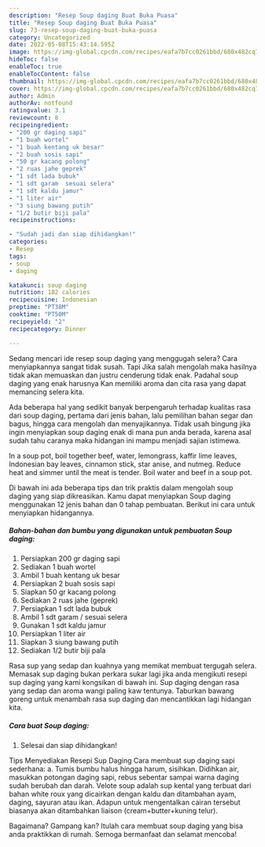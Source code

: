 ```yaml
---
description: "Resep Soup daging Buat Buka Puasa"
title: "Resep Soup daging Buat Buka Puasa"
slug: 73-resep-soup-daging-buat-buka-puasa
category: Uncategorized
date: 2022-05-08T15:43:14.595Z
image: https://img-global.cpcdn.com/recipes/eafa7b7cc0261bbd/680x482cq70/soup-daging-foto-resep-utama.jpg
hideToc: false
enableToc: true
enableTocContent: false
thumbnail: https://img-global.cpcdn.com/recipes/eafa7b7cc0261bbd/680x482cq70/soup-daging-foto-resep-utama.jpg
cover: https://img-global.cpcdn.com/recipes/eafa7b7cc0261bbd/680x482cq70/soup-daging-foto-resep-utama.jpg
author: Admin
authorAv: notfound
ratingvalue: 3.1
reviewcount: 8
recipeingredient:
- "200 gr daging sapi"
- "1 buah wortel"
- "1 buah kentang uk besar"
- "2 buah sosis sapi"
- "50 gr kacang polong"
- "2 ruas jahe geprek"
- "1 sdt lada bubuk"
- "1 sdt garam  sesuai selera"
- "1 sdt kaldu jamur"
- "1 liter air"
- "3 siung bawang putih"
- "1/2 butir biji pala"
recipeinstructions:

- "Sudah jadi dan siap dihidangkan!"
categories:
- Resep
tags:
- soup
- daging

katakunci: soup daging 
nutrition: 182 calories
recipecuisine: Indonesian
preptime: "PT38M"
cooktime: "PT50M"
recipeyield: "2"
recipecategory: Dinner

---
```



Sedang mencari ide resep soup daging yang menggugah selera? Cara menyiapkannya sangat tidak susah. Tapi Jika salah mengolah maka hasilnya tidak akan memuaskan dan justru cenderung tidak enak. Padahal soup daging yang enak harusnya Kan memiliki aroma dan cita rasa yang dapat memancing selera kita.


Ada beberapa hal yang sedikit banyak berpengaruh terhadap kualitas rasa dari soup daging, pertama dari jenis bahan, lalu pemilihan bahan segar dan bagus, hingga cara mengolah dan menyajikannya. Tidak usah bingung jika ingin menyiapkan soup daging enak di mana pun anda berada, karena asal sudah tahu caranya maka hidangan ini mampu menjadi sajian istimewa.

In a soup pot, boil together beef, water, lemongrass, kaffir lime leaves, Indonesian bay leaves, cinnamon stick, star anise, and nutmeg. Reduce heat and simmer until the meat is tender. Boil water and beef in a soup pot.


Di bawah ini ada beberapa tips dan trik praktis dalam mengolah soup daging yang siap dikreasikan. Kamu dapat menyiapkan Soup daging menggunakan 12 jenis bahan dan 0 tahap pembuatan. Berikut ini cara untuk menyiapkan hidangannya.

<!--inarticleads1-->

##### Bahan-bahan dan bumbu yang digunakan untuk pembuatan Soup daging:

1. Persiapkan 200 gr daging sapi
1. Sediakan 1 buah wortel
1. Ambil 1 buah kentang uk besar
1. Persiapkan 2 buah sosis sapi
1. Siapkan 50 gr kacang polong
1. Sediakan 2 ruas jahe (geprek)
1. Persiapkan 1 sdt lada bubuk
1. Ambil 1 sdt garam / sesuai selera
1. Gunakan 1 sdt kaldu jamur
1. Persiapkan 1 liter air
1. Siapkan 3 siung bawang putih
1. Sediakan 1/2 butir biji pala


Rasa sup yang sedap dan kuahnya yang memikat membuat tergugah selera. Memasak sup daging bukan perkara sukar lagi jika anda mengikuti resepi sup daging yang kami kongsikan di bawah ini. Sup daging dengan rasa yang sedap dan aroma wangi paling kaw tentunya. Taburkan bawang goreng untuk menambah rasa sup daging dan mencantikkan lagi hidangan kita. 

<!--inarticleads2-->

##### Cara buat Soup daging:


1. Selesai dan siap dihidangkan!

Tips Menyediakan Resepi Sup Daging Cara membuat sup daging sapi sederhana: a. Tumis bumbu halus hingga harum, sisihkan. Didihkan air, masukkan potongan daging sapi, rebus sebentar sampai warna daging sudah berubah dan darah. Velote soup adalah sup kental yang terbuat dari bahan white roux yang dicairkan dengan kaldu dan ditambahan ayam, daging, sayuran atau ikan. Adapun untuk mengentalkan cairan tersebut biasanya akan ditambahkan liaison (cream+butter+kuning telur). 

Bagaimana? Gampang kan? Itulah cara membuat soup daging yang bisa anda praktikkan di rumah. Semoga bermanfaat dan selamat mencoba!
